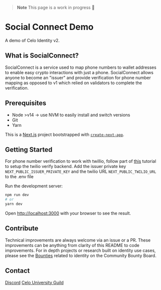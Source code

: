 > **Note**
> This page is a work in progress 🙌

# Social Connect Demo

A demo of Celo Identity v2.

## What is SocialConnect?

SocialConnect is a service used to map phone numbers to wallet addresses to enable easy crypto interactions with just a phone.
SocialConnect allows anyone to become an "issuer" and provide verification for phone number mapping as opposed to v1 which relied on validators to complete the verification.

## Prerequisites

- Node >v14 -> use NVM to easily install and switch versions
- Git
- Yarn

This is a [Next.js](https://nextjs.org/) project bootstrapped with [`create-next-app`](https://github.com/vercel/next.js/tree/canary/packages/create-next-app).

## Getting Started

For phone number verification to work with twillio, follow part of [this](https://www.twilio.com/blog/phone-verification-react-native) tutorial to setup the twilio verify backend.
Add the issuer private key `NEXT_PUBLIC_ISSUER_PRIVATE_KEY` and the twilio URL `NEXT_PUBLIC_TWILIO_URL` to the .env file

Run the development server:

```bash
npm run dev
# or
yarn dev
```

Open [http://localhost:3000](http://localhost:3000) with your browser to see the result.

## Contribute

Technical improvements are always welcome via an issue or a PR. These improvements can be anything from clarity of this README to code improvements.
For in depth projects or research built on identity use cases, please see the [Bounties](https://celocommunity.xyz/bounty-board) related to identity on the Community Bounty Board.

## Contact

[Discord](https://discord.com/invite/6yWMkgM)
[Celo University Guild](https://celocommunity.xyz/celo-university-guild-test)
